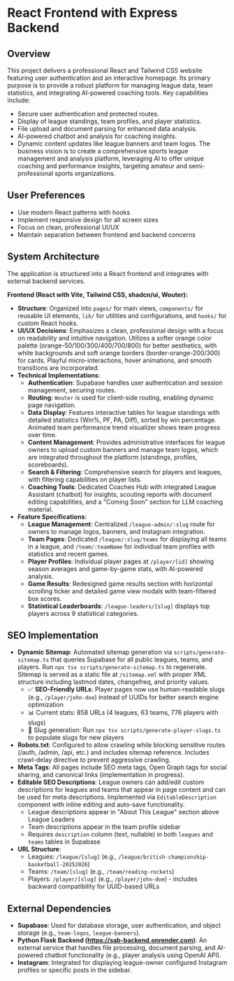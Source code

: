 # React Frontend with Express Backend

## Overview
This project delivers a professional React and Tailwind CSS website featuring user authentication and an interactive homepage. Its primary purpose is to provide a robust platform for managing league data, team statistics, and integrating AI-powered coaching tools. Key capabilities include:
- Secure user authentication and protected routes.
- Display of league standings, team profiles, and player statistics.
- File upload and document parsing for enhanced data analysis.
- AI-powered chatbot and analysis for coaching insights.
- Dynamic content updates like league banners and team logos.
The business vision is to create a comprehensive sports league management and analysis platform, leveraging AI to offer unique coaching and performance insights, targeting amateur and semi-professional sports organizations.

## User Preferences
- Use modern React patterns with hooks
- Implement responsive design for all screen sizes
- Focus on clean, professional UI/UX
- Maintain separation between frontend and backend concerns

## System Architecture
The application is structured into a React frontend and integrates with external backend services.

**Frontend (React with Vite, Tailwind CSS, shadcn/ui, Wouter):**
- **Structure**: Organized into `pages/` for main views, `components/` for reusable UI elements, `lib/` for utilities and configurations, and `hooks/` for custom React hooks.
- **UI/UX Decisions**: Emphasizes a clean, professional design with a focus on readability and intuitive navigation. Utilizes a softer orange color palette (orange-50/100/300/400/700/800) for better aesthetics, with white backgrounds and soft orange borders (border-orange-200/300) for cards. Playful micro-interactions, hover animations, and smooth transitions are incorporated.
- **Technical Implementations**:
    - **Authentication**: Supabase handles user authentication and session management, securing routes.
    - **Routing**: `Wouter` is used for client-side routing, enabling dynamic page navigation.
    - **Data Display**: Features interactive tables for league standings with detailed statistics (Win%, PF, PA, Diff), sorted by win percentage. Animated team performance trend visualizer shows team progress over time.
    - **Content Management**: Provides administrative interfaces for league owners to upload custom banners and manage team logos, which are integrated throughout the platform (standings, profiles, scoreboards).
    - **Search & Filtering**: Comprehensive search for players and leagues, with filtering capabilities on player lists.
    - **Coaching Tools**: Dedicated Coaches Hub with integrated League Assistant (chatbot) for insights, scouting reports with document editing capabilities, and a "Coming Soon" section for LLM coaching material.
- **Feature Specifications**:
    - **League Management**: Centralized `/league-admin/:slug` route for owners to manage logos, banners, and Instagram integration.
    - **Team Pages**: Dedicated `/league/:slug/teams` for displaying all teams in a league, and `/team/:teamName` for individual team profiles with statistics and recent games.
    - **Player Profiles**: Individual player pages at `/player/[id]` showing season averages and game-by-game stats, with AI-powered analysis.
    - **Game Results**: Redesigned game results section with horizontal scrolling ticker and detailed game view modals with team-filtered box scores.
    - **Statistical Leaderboards**: `/league-leaders/[slug]` displays top players across 9 statistical categories.

## SEO Implementation
- **Dynamic Sitemap**: Automated sitemap generation via `scripts/generate-sitemap.ts` that queries Supabase for all public leagues, teams, and players. Run `npx tsx scripts/generate-sitemap.ts` to regenerate. Sitemap is served as a static file at `/sitemap.xml` with proper XML structure including lastmod dates, changefreq, and priority values.
  - ✅ **SEO-Friendly URLs**: Player pages now use human-readable slugs (e.g., `/player/john-doe`) instead of UUIDs for better search engine optimization
  - 📊 Current stats: 858 URLs (4 leagues, 63 teams, 776 players with slugs)
  - 🔄 Slug generation: Run `npx tsx scripts/generate-player-slugs.ts` to populate slugs for new players
- **Robots.txt**: Configured to allow crawling while blocking sensitive routes (/auth, /admin, /api, etc.) and includes sitemap reference. Includes crawl-delay directive to prevent aggressive crawling.
- **Meta Tags**: All pages include SEO meta tags, Open Graph tags for social sharing, and canonical links (implementation in progress).
- **Editable SEO Descriptions**: League owners can add/edit custom descriptions for leagues and teams that appear in page content and can be used for meta descriptions. Implemented via `EditableDescription` component with inline editing and auto-save functionality.
  - League descriptions appear in "About This League" section above League Leaders
  - Team descriptions appear in the team profile sidebar
  - Requires `description` column (text, nullable) in both `leagues` and `teams` tables in Supabase
- **URL Structure**: 
  - Leagues: `/league/[slug]` (e.g., `/league/british-championship-basketball-20252026`)
  - Teams: `/team/[slug]` (e.g., `/team/reading-rockets`)
  - Players: `/player/[slug]` (e.g., `/player/john-doe`) - includes backward compatibility for UUID-based URLs

## External Dependencies
- **Supabase**: Used for database storage, user authentication, and object storage (e.g., `team-logos`, `league-banners`).
- **Python Flask Backend (https://sab-backend.onrender.com)**: An external service that handles file processing, document parsing, and AI-powered chatbot functionality (e.g., player analysis using OpenAI API).
- **Instagram**: Integrated for displaying league-owner configured Instagram profiles or specific posts in the sidebar.